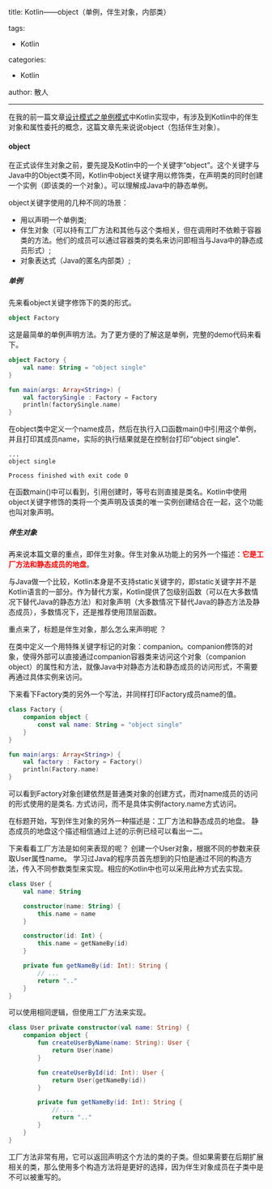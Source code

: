 title: Kotlin——object（单例，伴生对象，内部类）

tags:
  - Kotlin

categories:
  - Kotlin

author: 散人

---

在我的前一篇文章[设计模式之单例模式]()中Kotlin实现中，有涉及到Kotlin中的伴生对象和属性委托的概念，这篇文章先来说说object（包括伴生对象）。

#### object

在正式谈伴生对象之前，要先提及Kotlin中的一个关键字“object”。这个关键字与Java中的Object类不同，Kotlin中object关键字用以修饰类，在声明类的同时创建一个实例（即该类的一个对象）。可以理解成Java中的静态单例。

object关键字使用的几种不同的场景：
- 用以声明一个单例类;
- 伴生对象（可以持有工厂方法和其他与这个类相关，但在调用时不依赖于容器类的方法。他们的成员可以通过容器类的类名来访问即相当与Java中的静态成员形式）;
- 对象表达式（Java的匿名内部类）;

##### 单例
先来看object关键字修饰下的类的形式。
```Kotlin
object Factory
```
这是最简单的单例声明方法。为了更方便的了解这是单例，完整的demo代码来看下。
```Kotlin
object Factory {
    val name: String = "object single"
}

fun main(args: Array<String>) {
    val factorySingle : Factory = Factory
    println(factorySingle.name)
}
```
在object类中定义一个name成员，然后在执行入口函数main()中引用这个单例，并且打印其成员name，实际的执行结果就是在控制台打印“object single”.
```
...
object single

Process finished with exit code 0
```
在函数main()中可以看到，引用创建时，等号右则直接是类名。Kotlin中使用object关键字修饰的类将一个类声明及该类的唯一实例创建结合在一起，这个功能也叫对象声明。

##### 伴生对象
再来说本篇文章的重点，即伴生对象。伴生对象从功能上的另外一个描述：<font color='red'><b>它是工厂方法和静态成员的地盘</b></font>。

与Java做一个比较，Kotlin本身是不支持static关键字的，即static关键字并不是Kotlin语言的一部分。作为替代方案，Kotlin提供了包级别函数（可以在大多数情况下替代Java的静态方法）和对象声明（大多数情况下替代Java的静态方法及静态成员），多数情况下，还是推荐使用顶层函数。

重点来了，标题是伴生对象，那么怎么来声明呢 ？

在类中定义一个用特殊关键字标记的对象：companion。companion修饰的对象，使得外部可以直接通过companion容器类来访问这个对象（companion object）的属性和方法，就像Java中对静态方法和静态成员的访问形式，不需要再通过具体实例来访问。

下来看下Factory类的另外一个写法，并同样打印Factory成员name的值。
```Kotlin
class Factory {
    companion object {
        const val name: String = "object single"
    }
}

fun main(args: Array<String>) {
    val factory : Factory = Factory()
    println(Factory.name)
}
```
可以看到Factory对象创建依然是普通类对象的创建方式，而对name成员的访问的形式使用的是类名. 方式访问，而不是具体实例factory.name方式访问。

在标题开始，写到伴生对象的另外一种描述是：工厂方法和静态成员的地盘。
静态成员的地盘这个描述相信通过上述的示例已经可以看出一二。

下来看看工厂方法是如何来表现的呢？
创建一个User对象，根据不同的参数来获取User属性name。
学习过Java的程序员首先想到的只怕是通过不同的构造方法，传入不同参数类型来实现。相应的Kotlin中也可以采用此种方式去实现。
```Kotlin
class User {
    val name: String

    constructor(name: String) {
        this.name = name
    }

    constructor(id: Int) {
        this.name = getNameBy(id)
    }

    private fun getNameBy(id: Int): String {
        // ...
        return ".."
    }
}
```

可以使用相同逻辑，但使用工厂方法来实现。
```Kotlin
class User private constructor(val name: String) {
    companion object {
        fun createUserByName(name: String): User {
            return User(name)
        }

        fun createUserById(id: Int): User {
            return User(getNameBy(id))
        }

        private fun getNameBy(id: Int): String {
            // ...
            return ".."
        }
    }
}
```
工厂方法非常有用，它可以返回声明这个方法的类的子类。但如果需要在后期扩展相关的类，那么使用多个构造方法将是更好的选择，因为伴生对象成员在子类中是不可以被重写的。

##### 


<!--stackedit_data:
eyJoaXN0b3J5IjpbMTU2NzE1NTE3NiwtMTc5NTY0MDcwN119
-->